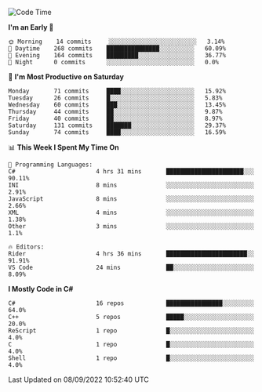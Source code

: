 <!--START_SECTION:waka-->
![Code Time](http://img.shields.io/badge/Code%20Time-815%20hrs%2021%20mins-blue)

**I'm an Early 🐤** 

```text
🌞 Morning    14 commits     ░░░░░░░░░░░░░░░░░░░░░░░░░   3.14% 
🌆 Daytime    268 commits    ███████████████░░░░░░░░░░   60.09% 
🌃 Evening    164 commits    █████████░░░░░░░░░░░░░░░░   36.77% 
🌙 Night      0 commits      ░░░░░░░░░░░░░░░░░░░░░░░░░   0.0%

```
📅 **I'm Most Productive on Saturday** 

```text
Monday       71 commits     ████░░░░░░░░░░░░░░░░░░░░░   15.92% 
Tuesday      26 commits     █░░░░░░░░░░░░░░░░░░░░░░░░   5.83% 
Wednesday    60 commits     ███░░░░░░░░░░░░░░░░░░░░░░   13.45% 
Thursday     44 commits     ██░░░░░░░░░░░░░░░░░░░░░░░   9.87% 
Friday       40 commits     ██░░░░░░░░░░░░░░░░░░░░░░░   8.97% 
Saturday     131 commits    ███████░░░░░░░░░░░░░░░░░░   29.37% 
Sunday       74 commits     ████░░░░░░░░░░░░░░░░░░░░░   16.59%

```


📊 **This Week I Spent My Time On** 

```text
💬 Programming Languages: 
C#                       4 hrs 31 mins       ██████████████████████░░░   90.11% 
INI                      8 mins              ░░░░░░░░░░░░░░░░░░░░░░░░░   2.91% 
JavaScript               8 mins              ░░░░░░░░░░░░░░░░░░░░░░░░░   2.66% 
XML                      4 mins              ░░░░░░░░░░░░░░░░░░░░░░░░░   1.38% 
Other                    3 mins              ░░░░░░░░░░░░░░░░░░░░░░░░░   1.1%

🔥 Editors: 
Rider                    4 hrs 36 mins       ███████████████████████░░   91.91% 
VS Code                  24 mins             ██░░░░░░░░░░░░░░░░░░░░░░░   8.09%

```

**I Mostly Code in C#** 

```text
C#                       16 repos            ████████████████░░░░░░░░░   64.0% 
C++                      5 repos             █████░░░░░░░░░░░░░░░░░░░░   20.0% 
ReScript                 1 repo              █░░░░░░░░░░░░░░░░░░░░░░░░   4.0% 
C                        1 repo              █░░░░░░░░░░░░░░░░░░░░░░░░   4.0% 
Shell                    1 repo              █░░░░░░░░░░░░░░░░░░░░░░░░   4.0%

```



 Last Updated on 08/09/2022 10:52:40 UTC
<!--END_SECTION:waka-->

